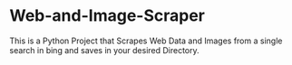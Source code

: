 # Web-and-Image-Scraper
This is a Python Project that Scrapes Web Data and
Images from a single search in bing and saves in your desired Directory.

